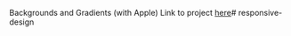 Backgrounds and Gradients (with Apple)
Link to project <a href="http://www.theodinproject.com/html5-and-css3/building-with-backgrounds-and-gradients?ref=lnav">here</a># responsive-design
